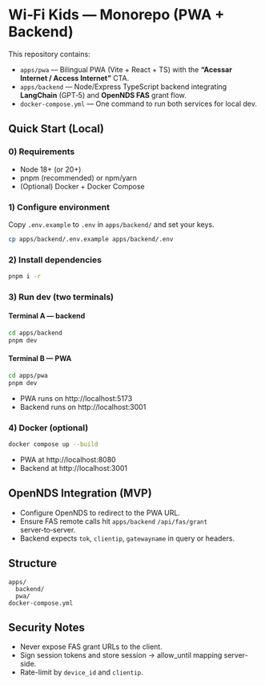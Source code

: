 
# Wi‑Fi Kids — Monorepo (PWA + Backend)

This repository contains:
- `apps/pwa` — Bilingual PWA (Vite + React + TS) with the **“Acessar Internet / Access Internet”** CTA.
- `apps/backend` — Node/Express TypeScript backend integrating **LangChain** (GPT‑5) and **OpenNDS FAS** grant flow.
- `docker-compose.yml` — One command to run both services for local dev.

## Quick Start (Local)

### 0) Requirements
- Node 18+ (or 20+)
- pnpm (recommended) or npm/yarn
- (Optional) Docker + Docker Compose

### 1) Configure environment
Copy `.env.example` to `.env` in `apps/backend/` and set your keys.

```bash
cp apps/backend/.env.example apps/backend/.env
```

### 2) Install dependencies
```bash
pnpm i -r
```

### 3) Run dev (two terminals) 
#### Terminal A — backend
```bash
cd apps/backend
pnpm dev
```

#### Terminal B — PWA
```bash
cd apps/pwa
pnpm dev
```
- PWA runs on http://localhost:5173
- Backend runs on http://localhost:3001

### 4) Docker (optional)
```bash
docker compose up --build
```
- PWA at http://localhost:8080
- Backend at http://localhost:3001

## OpenNDS Integration (MVP)
- Configure OpenNDS to redirect to the PWA URL.
- Ensure FAS remote calls hit `apps/backend` `/api/fas/grant` server‑to‑server.
- Backend expects `tok`, `clientip`, `gatewayname` in query or headers.

## Structure
```
apps/
  backend/
  pwa/
docker-compose.yml
```

## Security Notes
- Never expose FAS grant URLs to the client.
- Sign session tokens and store session → allow_until mapping server-side.
- Rate-limit by `device_id` and `clientip`.
